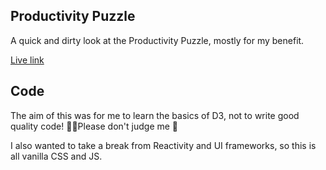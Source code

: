 ## Productivity Puzzle

A quick and dirty look at the Productivity Puzzle, mostly for my benefit.

[Live link](https://productivity-puzzle.netlify.app/)

## Code

The aim of this was for me to learn the basics of D3, not to write good quality code! 🤷‍♂️Please don't judge me 🤙

I also wanted to take a break from Reactivity and UI frameworks, so this is all vanilla CSS and JS.
